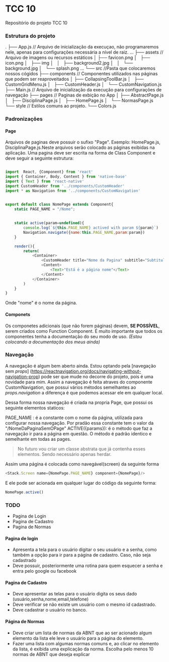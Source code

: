 # TCC 10
Repositório do projeto TCC 10

### Estrutura do projeto

.
├── App.js // Arquivo de inicialização da execuçao, não programaremos nele, apenas para configurações necessária a nível de raiz.
...
├── assets // Arquivo de imagens ou recursos estáticos
│   ├── favicon.png
│   ├── icon.png
│   ├── img
│   │   ├── background2.jpg
│   │   └── background.jpg
│   └── splash.png
...
└── src //Pasta que colocaremos nossos cógidos
    ├── components // Componentes utilizados nas páginas que podem ser reaproveitados
    │   ├── CollapsingToolBar.js
    │   ├── CustomGridMenu.js
    │   ├── CustomHeader.js
    │   └── CustomNavigation.js
    ├── Main.js // Arquivo de inicialização da execução para configurações de navegação
    ├── pages // Paginas de exbição no App
    │   ├── AbstractPage.js
    │   ├── DisciplinaPage.js
    │   ├── HomePage.js
    │   └── NormasPage.js
    └── style // Estilos comuns ao projeto.
        └── Colors.js
        
  
### Padronizações

#### Page
Arquivos de paginas deve possuir o sufixo "Page". Exemplo: HomePage.js, DisciplinaPage.js.Neste arquivos serão colocado as páginas exibidas na aplicação. 
Uma pagina deve ser escrita na forma de Class Component e deve seguir a seguinte estrutura:

```javascript

import  React, {Component} from 'react'
import { Container, Body, Content } from 'native-base'
import { Text } from 'react-native'
import CustomHeader from '../components/CustomHeader'
import * as Navigation from '../components/CustomNavigation'


export default class NomePage extends Component{
    static PAGE_NAME = "/Nome";
    
    
    static active(param=undefined){
        console.log(`${this.PAGE_NAME} actived with param ${param}`)
        Navigation.navigate({name:this.PAGE_NAME,param:param})
    }

    render(){
        return(
            <Container>
                <CustomHeader title="Nome da Pagina" subtitle="Subtitulo do nome"/>
                <Content>
                    <Text>"Está é a página nome"</Text>
                </Content>
            </Container>
        )
    }
}

```
Onde "nome" é o nome da página.

#### Componets
Os componetes adicionais (que não forem páginas) devem, **SE POSSÍVEL**, serem criados como Function Component.
É muito importante que todos os componentes tenha a documentação do seu modo de uso. *(Estou colocando a documentação dos meus ainda)*

### Navegação
A navegação é algum bem aberto ainda. Estou optando pela [navegação sem *props*] (https://reactnavigation.org/docs/navigating-without-navigation-prop) pode ser que mude no decorre do projeto, pois é uma novidade para mim. Assim a navegação é feita atraves do componente CustomNavigation, que possui vários métodos
semelhantes ao *props.navigation* a diferença é que podemos acessar ele em qualquer local. 

Dessa forma nossa navegação é criada na propria Page, que possui os seguinte elementos staticos:

PAGE_NAME : é a constante com o nome da página, utilizada para configurar nossa navegação. Por pradão essa constante tem o valor da "/NomeDaPaginaSemOPage"
ACTIVE({params}): é o método que faz a navegação ir para a página em questão. O método é padrão identico e semelhante em todas as pages.

> No futuro vou criar um classe abstrata que já contenha esses elementos. Sendo necessário apenas herdar.

Assim uma página é colocada como navegável(screen) da seguinte forma 
```javascript
<Stack.Screen name={NomePage.PAGE_NAME} component={NomePage}/>
```
E ele pode ser acionada em qualquer lugar do código da seguinte forma:
```javascript
NomePage.active()
```

### TODO
- Pagina de Login
- Pagina de Cadastro
- Pagina de Normas 


#### Pagina de login

- Apresenta a tela para o usuário digitar o seu usuário e a senha, como também a opção para ir para a página de cadastro. Caso, não seja cadastrado
- Deve possuir, posteriormente uma rotina para quem esquecer a senha e entra pelo google ou facebook

#### Pagina de Cadastro

- Deve apresentar as telas para o usuário digita os seus dado (usuário,senha,nome,email,telefone)
- Deve verificar se não existe um usuário com o mesmo id cadastrado.
- Deve cadastrar o usuário no banco.

#### Página de Normas

- Deve criar um lista de normas da ABNT que ao ser acionado algum elemento da lista ele leve o usuário para a página do elemento.
- Fazer uma lista com algumas normas comuns e, ao clicar no elemento da lista, é exibida uma explicação da norma. Escolha pelo menos 10 normas de ABNT que deseja explicar



















